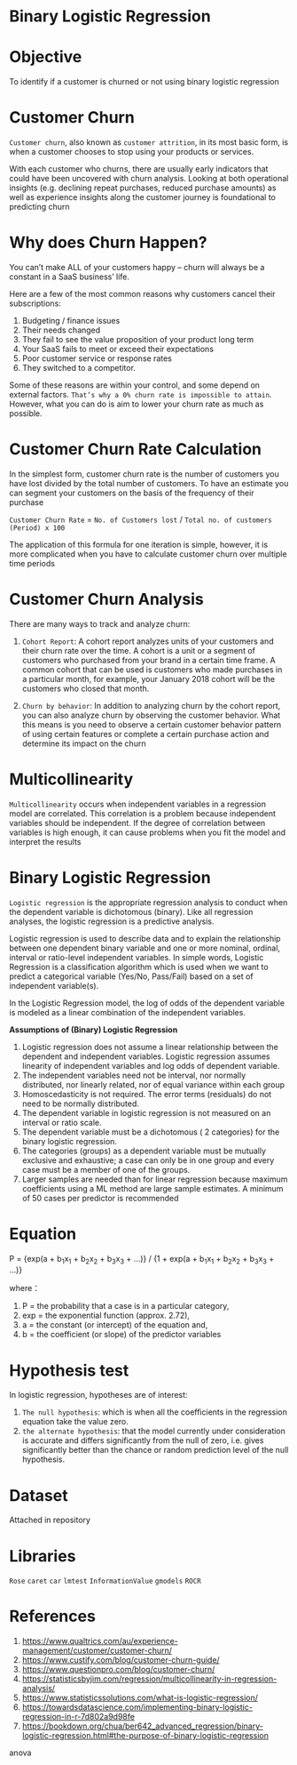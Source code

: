 # Binary Logistic Regression

# Objective
To identify if a customer is churned or not using binary logistic regression

# Customer Churn
`Customer churn`, also known as `customer attrition`, in its most basic form, is when a customer chooses to stop using your products or services.

With each customer who churns, there are usually early indicators that could have been uncovered with churn analysis. Looking at both operational insights (e.g. declining repeat purchases, reduced purchase amounts) as well as experience insights along the customer journey is foundational to predicting churn

# Why does Churn Happen?
You can’t make ALL of your customers happy – churn will always be a constant in a SaaS business’ life. 

Here are a few of the most common reasons why customers cancel their subscriptions:
1) Budgeting / finance issues
2) Their needs changed
3) They fail to see the value proposition of your product long term
4) Your SaaS fails to meet or exceed their expectations
5) Poor customer service or response rates
6) They switched to a competitor.

Some of these reasons are within your control, and some depend on external factors. `That’s why a 0% churn rate is impossible to attain`. However, what you can do is aim to lower your churn rate as much as possible.

# Customer Churn Rate Calculation

In the simplest form, customer churn rate is the number of customers you have lost divided by the total number of customers.  To have an estimate you can segment your customers on the basis of the frequency of their purchase

`Customer Churn Rate` = `No. of Customers lost` / `Total no. of customers (Period) x 100`

The application of this formula for one iteration is simple, however, it is more complicated when you have to calculate customer churn over multiple time periods

# Customer Churn Analysis

There are many ways to track and analyze churn:

1) `Cohort Report`: A cohort report analyzes units of your customers and their churn rate over the time. A cohort is a unit or a segment of customers who purchased from your brand in a certain time frame. A common cohort that can be used is customers who made purchases in a particular month, for example, your January 2018 cohort will be the customers who closed that month.

2)  `Churn by behavior`: In addition to analyzing churn by the cohort report, you can also analyze churn by observing the customer behavior. What this means is you need to observe a certain customer behavior pattern of using certain features or complete a certain purchase action and determine its impact on the churn

# Multicollinearity 
`Multicollinearity` occurs when independent variables in a regression model are correlated. This correlation is a problem because independent variables should be independent. If the degree of correlation between variables is high enough, it can cause problems when you fit the model and interpret the results

# Binary Logistic Regression

`Logistic regression` is the appropriate regression analysis to conduct when the dependent variable is dichotomous (binary).  Like all regression analyses, the logistic regression is a predictive analysis.  

Logistic regression is used to describe data and to explain the relationship between one dependent binary variable and one or more nominal, ordinal, interval or ratio-level independent variables. In simple words, Logistic Regression is a classification algorithm which is used when we want to predict a categorical variable (Yes/No, Pass/Fail) based on a set of independent variable(s).

In the Logistic Regression model, the log of odds of the dependent variable is modeled as a linear combination of the independent variables.

**Assumptions of (Binary) Logistic Regression**

1) Logistic regression does not assume a linear relationship between the dependent and independent variables.
Logistic regression assumes linearity of independent variables and log odds of dependent variable.
2) The independent variables need not be interval, nor normally distributed, nor linearly related, nor of equal variance within each group
3) Homoscedasticity is not required. The error terms (residuals) do not need to be normally distributed.
4) The dependent variable in logistic regression is not measured on an interval or ratio scale.
5) The dependent variable must be a dichotomous ( 2 categories) for the binary logistic regression.
6) The categories (groups) as a dependent variable must be mutually exclusive and exhaustive; a case can only be in one group and every case must be a member of one of the groups.
7) Larger samples are needed than for linear regression because maximum coefficients using a ML method are large sample estimates. A minimum of 50 cases per predictor is recommended

# Equation

P = {exp(a + b<sub>1</sub>x<sub>1</sub> + b<sub>2</sub>x<sub>2</sub> + b<sub>3</sub>x<sub>3</sub> + ...)}  /  {1 + exp(a + b<sub>1</sub>x<sub>1</sub> + b<sub>2</sub>x<sub>2</sub> + b<sub>3</sub>x<sub>3</sub> + ...)}

where：

1) P = the probability that a case is in a particular category,
2) exp = the exponential function (approx. 2.72),
3) a = the constant (or intercept) of the equation and,
4) b = the coefficient (or slope) of the predictor variables

# Hypothesis test

In logistic regression, hypotheses are of interest:
1) `The null hypothesis`: which is when all the coefficients in the regression equation take the value zero.
2) `the alternate hypothesis`: that the model currently under consideration is accurate and differs significantly from the null of zero, i.e. gives significantly better than the chance or random prediction level of the null hypothesis.

# Dataset
  
Attached in repository

# Libraries

`Rose` `caret` `car` `lmtest` `InformationValue` `gmodels` `ROCR` 

# References

1) https://www.qualtrics.com/au/experience-management/customer/customer-churn/
2) https://www.custify.com/blog/customer-churn-guide/
3) https://www.questionpro.com/blog/customer-churn/
4) https://statisticsbyjim.com/regression/multicollinearity-in-regression-analysis/
5) https://www.statisticssolutions.com/what-is-logistic-regression/
6) https://towardsdatascience.com/implementing-binary-logistic-regression-in-r-7d802a9d98fe
7) https://bookdown.org/chua/ber642_advanced_regression/binary-logistic-regression.html#the-purpose-of-binary-logistic-regression


anova

